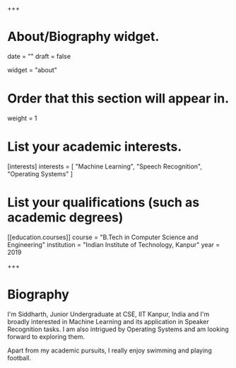 +++
# About/Biography widget.

date = ""
draft = false

widget = "about"

# Order that this section will appear in.
weight = 1

# List your academic interests.
[interests]
  interests = [
    "Machine Learning",
    "Speech Recognition",
    "Operating Systems"
  ]

# List your qualifications (such as academic degrees)

[[education.courses]]
  course = "B.Tech in Computer Science and Engineering"
  institution = "Indian Institute of Technology, Kanpur"
  year = 2019
 
+++

# Biography

I'm Siddharth, Junior Undergraduate at CSE, IIT Kanpur, India and I'm broadly interested in Machine Learning and its application in Speaker Recognition tasks. I am also intrigued by Operating Systems and am looking forward to exploring them.

Apart from my academic pursuits, I really enjoy swimming and playing football. 
